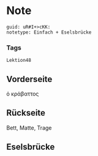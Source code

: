 # Note
```
guid: uR#I+>cKK:
notetype: Einfach + Eselsbrücke
```

### Tags
```
Lektion48
```

## Vorderseite
ὁ κράβαττος

## Rückseite
Bett, Matte, Trage

## Eselsbrücke

